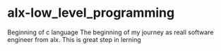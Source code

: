 # alx-low_level_programming
Beginning of c language
The beginning of my journey as reall software engineer from alx.
This is great step in lerning

